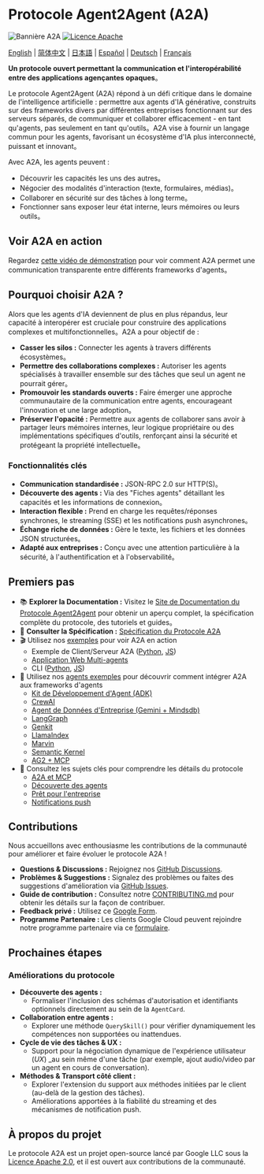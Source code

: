 # Protocole Agent2Agent (A2A)

![Bannière A2A](/docs/assets/a2a-banner.png)
[![Licence Apache](https://img.shields.io/badge/License-Apache_2.0-blue.svg)](LICENSE)
<p>
    <a href="/README.md">English</a> | <a href="/i18n/README_zh.md">简体中文</a> | <a href="/i18n/README_ja.md">日本語</a> | <a href="/i18n/README_es.md">Español</a> | <a href="/i18n/README_de.md">Deutsch</a> | <a href="/i18n/README_fr.md">Français</a>
</p>

**Un protocole ouvert permettant la communication et l'interopérabilité entre des applications agençantes opaques**。

Le protocole Agent2Agent (A2A) répond à un défi critique dans le domaine de l'intelligence artificielle : permettre aux agents d'IA générative, construits sur des frameworks divers par différentes entreprises fonctionnant sur des serveurs séparés, de communiquer et collaborer efficacement - en tant qu'agents, pas seulement en tant qu'outils。A2A vise à fournir un langage commun pour les agents, favorisant un écosystème d'IA plus interconnecté, puissant et innovant。

Avec A2A, les agents peuvent :

- Découvrir les capacités les uns des autres。
- Négocier des modalités d'interaction (texte, formulaires, médias)。
- Collaborer en sécurité sur des tâches à long terme。
- Fonctionner sans exposer leur état interne, leurs mémoires ou leurs outils。

## Voir A2A en action

Regardez [cette vidéo de démonstration](https://storage.googleapis.com/gweb-developer-goog-blog-assets/original_videos/A2A_demo_v4.mp4) pour voir comment A2A permet une communication transparente entre différents frameworks d'agents。

## Pourquoi choisir A2A ?

Alors que les agents d'IA deviennent de plus en plus répandus, leur capacité à interopérer est cruciale pour construire des applications complexes et multifonctionnelles。A2A a pour objectif de :

- **Casser les silos :** Connecter les agents à travers différents écosystèmes。
- **Permettre des collaborations complexes :** Autoriser les agents spécialisés à travailler ensemble sur des tâches que seul un agent ne pourrait gérer。
- **Promouvoir les standards ouverts :** Faire émerger une approche communautaire de la communication entre agents, encourageant l'innovation et une large adoption。
- **Préserver l'opacité :** Permettre aux agents de collaborer sans avoir à partager leurs mémoires internes, leur logique propriétaire ou des implémentations spécifiques d'outils, renforçant ainsi la sécurité et protégeant la propriété intellectuelle。

### Fonctionnalités clés

- **Communication standardisée :** JSON-RPC 2.0 sur HTTP(S)。
- **Découverte des agents :** Via des "Fiches agents" détaillant les capacités et les informations de connexion。
- **Interaction flexible :** Prend en charge les requêtes/réponses synchrones, le streaming (SSE) et les notifications push asynchrones。
- **Échange riche de données :** Gère le texte, les fichiers et les données JSON structurées。
- **Adapté aux entreprises :** Conçu avec une attention particulière à la sécurité, à l'authentification et à l'observabilité。

## Premiers pas

- 📚 **Explorer la Documentation :** Visitez le [Site de Documentation du Protocole Agent2Agent](https://google.github.io/A2A/) pour obtenir un aperçu complet, la spécification complète du protocole, des tutoriels et guides。
- 📝 **Consulter la Spécification :** [Spécification du Protocole A2A](https://google.github.io/A2A/specification/)
- 🎬 Utilisez nos [exemples](/samples) pour voir A2A en action
  - Exemple de Client/Serveur A2A ([Python](/samples/python/common), [JS](/samples/js/src))
  - [Application Web Multi-agents](/demo/README.md)
  - CLI ([Python](/samples/python/hosts/cli/README.md), [JS](/samples/js/README.md))
- 🤖 Utilisez nos [agents exemples](/samples/python/agents/README.md) pour découvrir comment intégrer A2A aux frameworks d'agents
  - [Kit de Développement d'Agent (ADK)](/samples/python/agents/google_adk/README.md)
  - [CrewAI](/samples/python/agents/crewai/README.md)
  - [Agent de Données d'Entreprise (Gemini + Mindsdb)](/samples/python/agents/mindsdb/README.md)
  - [LangGraph](/samples/python/agents/langgraph/README.md)
  - [Genkit](/samples/js/src/agents/README.md)
  - [LlamaIndex](/samples/python/agents/llama_index_file_chat/README.md)
  - [Marvin](/samples/python/agents/marvin/README.md)
  - [Semantic Kernel](/samples/python/agents/semantickernel/README.md)
  - [AG2 + MCP](/samples/python/agents/ag2/README.md)
- 📑 Consultez les sujets clés pour comprendre les détails du protocole
  - [A2A et MCP](https://google.github.io/A2A/topics/a2a-and-mcp/)
  - [Découverte des agents](https://google.github.io/A2A/topics/agent-discovery/)
  - [Prêt pour l'entreprise](https://google.github.io/A2A/topics/enterprise-ready/)
  - [Notifications push](https://google.github.io/A2A/topics/streaming-and-async/#2-push-notifications-for-disconnected-scenarios)

## Contributions

Nous accueillons avec enthousiasme les contributions de la communauté pour améliorer et faire évoluer le protocole A2A !

- **Questions & Discussions :** Rejoignez nos [GitHub Discussions](https://github.com/google/A2A/discussions).
- **Problèmes & Suggestions :** Signalez des problèmes ou faites des suggestions d'amélioration via [GitHub Issues](https://github.com/google/A2A/issues).
- **Guide de contribution :** Consultez notre [CONTRIBUTING.md](CONTRIBUTING.md) pour obtenir les détails sur la façon de contribuer.
- **Feedback privé :** Utilisez ce [Google Form](https://goo.gle/a2a-feedback).
- **Programme Partenaire :** Les clients Google Cloud peuvent rejoindre notre programme partenaire via ce [formulaire](https://goo.gle/a2a-partner).

## Prochaines étapes

### Améliorations du protocole

- **Découverte des agents :**
  - Formaliser l'inclusion des schémas d'autorisation et identifiants optionnels directement au sein de la `AgentCard`.
- **Collaboration entre agents :**
  - Explorer une méthode `QuerySkill()` pour vérifier dynamiquement les compétences non supportées ou inattendues.
- **Cycle de vie des tâches & UX :**
  - Support pour la négociation dynamique de l'expérience utilisateur (_UX_) _au sein même d'une tâche (par exemple, ajout audio/video par un agent en cours de conversation).
- **Méthodes & Transport côté client :**
  - Explorer l'extension du support aux méthodes initiées par le client (au-delà de la gestion des tâches).
  - Améliorations apportées à la fiabilité du streaming et des mécanismes de notification push.

## À propos du projet

Le protocole A2A est un projet open-source lancé par Google LLC sous la [Licence Apache 2.0](LICENSE), et il est ouvert aux contributions de la communauté.